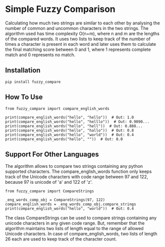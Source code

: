 # Simple Fuzzy Comparison
Calculating how much two strings are similar to each other by analysing the number of common and uncommon characters in the two strings. The algorithm used has time complexity O(n+m), where n and m are the lengths of the compared words. It uses two lists to keep track of the number of times a character is present in each word and later uses them to calculate the final matching score between 0 and 1, where 1 represents complete match and 0 represents no match.

## Installation

    pip install fuzzy_compare

## How To Use
    from fuzzy_compare import compare_english_words
    
    print(compare_english_words("hello", "hello"))  # Out: 1.0
    print(compare_english_words("hello", "helllo"))  # Out: 0.9090...
    print(compare_english_words("hello", "hell"))  # Out: 0.888...
    print(compare_english_words("hello", "hallo"))  # Out: 0.8
    print(compare_english_words("hello", "world"))  # Out: 0.4
    print(compare_english_words("hello", ""))  # Out: 0.0

## Support For Other Languages
The algorithm allows to compare two strings containing any python supported characters. The compare_english_words function only keeps track of the Unicode characters with code range between 97 and 122, because 97 is unicode of 'a' and 122 of 'z'.

    from fuzzy_compare import CompareStrings
    
    _eng_words_comp_obj = CompareStrings(97, 122)
    compare_english_words = _eng_words_comp_obj.compare_strings
    print(compare_english_words("hello", "world"))  # Out: 0.4

The class CompareStrings can be used to compare strings containing any unicode characters in any given code range. But, remember that the algorithm maintains two lists of length equal to the range of allowed Unicode characters. In case of compare_english_words, two lists of length 26 each are used to keep track of the character count.